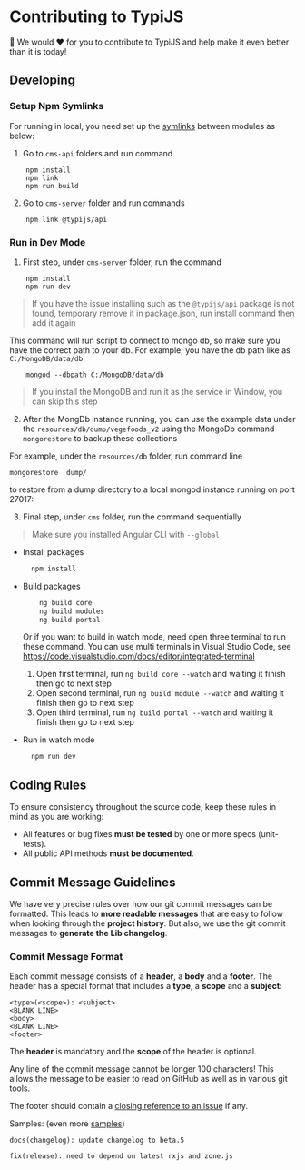# Contributing to TypiJS

🙏 We would ❤️ for you to contribute to TypiJS and help make it even better than it is today!

## Developing

### Setup Npm Symlinks

For running in local, you need set up the [symlinks](https://docs.npmjs.com/cli/link.html) between modules as below:

1. Go to `cms-api` folders and run command 
```
    npm install
    npm link
    npm run build
``` 

2. Go to `cms-server` folder and run commands

```
    npm link @typijs/api
```

### Run in Dev Mode

1. First step, under `cms-server` folder, run the command
```
    npm install
    npm run dev
```
> If you have the issue installing such as the `@typijs/api` package is not found, temporary remove it in package.json, run install command then add it again

This command will run script to connect to mongo db, so make sure you have the correct path to your db.
For example, you have the db path like as `C:/MongoDB/data/db`
```
    mongod --dbpath C:/MongoDB/data/db
```

> If you install the MongoDB and run it as the service in Window, you can skip this step

2.  After the MongDb instance running, you can use the example data under the `resources/db/dump/vegefoods_v2` using the MongoDb command `mongorestore` to backup these collections

For example, under the `resources/db` folder, run command line 

```
mongorestore  dump/

``` 
to restore from a dump directory to a local mongod instance running on port 27017:


3. Final step, under `cms` folder, run the command sequentially

> Make sure you installed Angular CLI with `--global`

* Install packages
  ```sh
    npm install
  ```

* Build packages
    ```sh
        ng build core
        ng build modules
        ng build portal
    ```
    Or if you want to build in watch mode, need open three terminal to run these command. You can use multi terminals in Visual Studio Code, see https://code.visualstudio.com/docs/editor/integrated-terminal
    
    1. Open first terminal, run `ng build core --watch` and waiting it finish then go to next step 
    2. Open second terminal, run `ng build module --watch` and waiting it finish then go to next step
    3. Open third terminal, run `ng build portal --watch` and waiting it finish then go to next step


* Run in watch mode
  ```sh
    npm run dev
  ```


## <a name="rules"></a> Coding Rules

To ensure consistency throughout the source code, keep these rules in mind as you are working:

- All features or bug fixes **must be tested** by one or more specs (unit-tests).
- All public API methods **must be documented**.

## <a name="commit"></a> Commit Message Guidelines

We have very precise rules over how our git commit messages can be formatted. This leads to **more
readable messages** that are easy to follow when looking through the **project history**. But also,
we use the git commit messages to **generate the Lib changelog**.

### Commit Message Format

Each commit message consists of a **header**, a **body** and a **footer**. The header has a special
format that includes a **type**, a **scope** and a **subject**:

```
<type>(<scope>): <subject>
<BLANK LINE>
<body>
<BLANK LINE>
<footer>
```

The **header** is mandatory and the **scope** of the header is optional.

Any line of the commit message cannot be longer 100 characters! This allows the message to be easier
to read on GitHub as well as in various git tools.

The footer should contain a [closing reference to an issue](https://help.github.com/articles/closing-issues-via-commit-messages/) if any.

Samples: (even more [samples](https://github.com/angular/angular/commits/master))

```
docs(changelog): update changelog to beta.5
```

```
fix(release): need to depend on latest rxjs and zone.js
